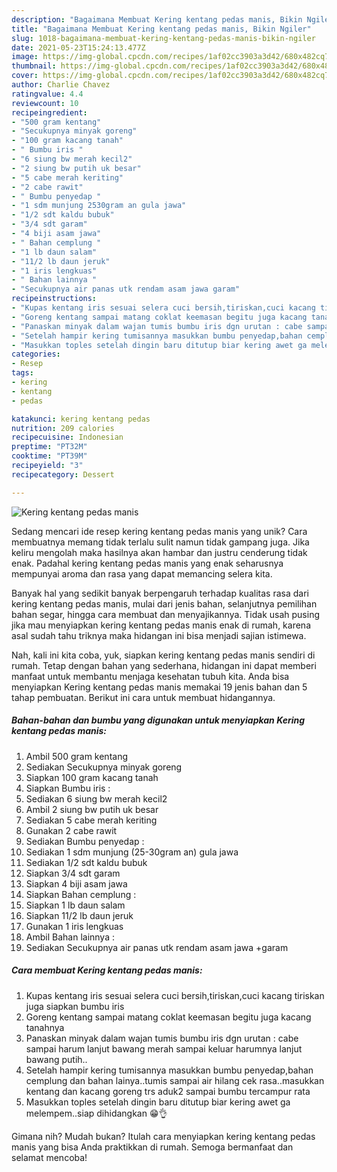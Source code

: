 ```yaml
---
description: "Bagaimana Membuat Kering kentang pedas manis, Bikin Ngiler"
title: "Bagaimana Membuat Kering kentang pedas manis, Bikin Ngiler"
slug: 1018-bagaimana-membuat-kering-kentang-pedas-manis-bikin-ngiler
date: 2021-05-23T15:24:13.477Z
image: https://img-global.cpcdn.com/recipes/1af02cc3903a3d42/680x482cq70/kering-kentang-pedas-manis-foto-resep-utama.jpg
thumbnail: https://img-global.cpcdn.com/recipes/1af02cc3903a3d42/680x482cq70/kering-kentang-pedas-manis-foto-resep-utama.jpg
cover: https://img-global.cpcdn.com/recipes/1af02cc3903a3d42/680x482cq70/kering-kentang-pedas-manis-foto-resep-utama.jpg
author: Charlie Chavez
ratingvalue: 4.4
reviewcount: 10
recipeingredient:
- "500 gram kentang"
- "Secukupnya minyak goreng"
- "100 gram kacang tanah"
- " Bumbu iris "
- "6 siung bw merah kecil2"
- "2 siung bw putih uk besar"
- "5 cabe merah keriting"
- "2 cabe rawit"
- " Bumbu penyedap "
- "1 sdm munjung 2530gram an gula jawa"
- "1/2 sdt kaldu bubuk"
- "3/4 sdt garam"
- "4 biji asam jawa"
- " Bahan cemplung "
- "1 lb daun salam"
- "11/2 lb daun jeruk"
- "1 iris lengkuas"
- " Bahan lainnya "
- "Secukupnya air panas utk rendam asam jawa garam"
recipeinstructions:
- "Kupas kentang iris sesuai selera cuci bersih,tiriskan,cuci kacang tiriskan juga siapkan bumbu iris"
- "Goreng kentang sampai matang coklat keemasan begitu juga kacang tanahnya"
- "Panaskan minyak dalam wajan tumis bumbu iris dgn urutan : cabe sampai harum lanjut bawang merah sampai keluar harumnya lanjut bawang putih.."
- "Setelah hampir kering tumisannya masukkan bumbu penyedap,bahan cemplung dan bahan lainya..tumis sampai air hilang cek rasa..masukkan kentang dan kacang goreng trs aduk2 sampai bumbu tercampur rata"
- "Masukkan toples setelah dingin baru ditutup biar kering awet ga melempem..siap dihidangkan 😁👌"
categories:
- Resep
tags:
- kering
- kentang
- pedas

katakunci: kering kentang pedas 
nutrition: 209 calories
recipecuisine: Indonesian
preptime: "PT32M"
cooktime: "PT39M"
recipeyield: "3"
recipecategory: Dessert

---
```



![Kering kentang pedas manis](https://img-global.cpcdn.com/recipes/1af02cc3903a3d42/680x482cq70/kering-kentang-pedas-manis-foto-resep-utama.jpg)

Sedang mencari ide resep kering kentang pedas manis yang unik? Cara membuatnya memang tidak terlalu sulit namun tidak gampang juga. Jika keliru mengolah maka hasilnya akan hambar dan justru cenderung tidak enak. Padahal kering kentang pedas manis yang enak seharusnya mempunyai aroma dan rasa yang dapat memancing selera kita.

Banyak hal yang sedikit banyak berpengaruh terhadap kualitas rasa dari kering kentang pedas manis, mulai dari jenis bahan, selanjutnya pemilihan bahan segar, hingga cara membuat dan menyajikannya. Tidak usah pusing jika mau menyiapkan kering kentang pedas manis enak di rumah, karena asal sudah tahu triknya maka hidangan ini bisa menjadi sajian istimewa.




Nah, kali ini kita coba, yuk, siapkan kering kentang pedas manis sendiri di rumah. Tetap dengan bahan yang sederhana, hidangan ini dapat memberi manfaat untuk membantu menjaga kesehatan tubuh kita. Anda bisa menyiapkan Kering kentang pedas manis memakai 19 jenis bahan dan 5 tahap pembuatan. Berikut ini cara untuk membuat hidangannya.

<!--inarticleads1-->

##### Bahan-bahan dan bumbu yang digunakan untuk menyiapkan Kering kentang pedas manis:

1. Ambil 500 gram kentang
1. Sediakan Secukupnya minyak goreng
1. Siapkan 100 gram kacang tanah
1. Siapkan  Bumbu iris :
1. Sediakan 6 siung bw merah kecil2
1. Ambil 2 siung bw putih uk besar
1. Sediakan 5 cabe merah keriting
1. Gunakan 2 cabe rawit
1. Sediakan  Bumbu penyedap :
1. Sediakan 1 sdm munjung (25-30gram an) gula jawa
1. Sediakan 1/2 sdt kaldu bubuk
1. Siapkan 3/4 sdt garam
1. Siapkan 4 biji asam jawa
1. Siapkan  Bahan cemplung :
1. Siapkan 1 lb daun salam
1. Siapkan 11/2 lb daun jeruk
1. Gunakan 1 iris lengkuas
1. Ambil  Bahan lainnya :
1. Sediakan Secukupnya air panas utk rendam asam jawa +garam




<!--inarticleads2-->

##### Cara membuat Kering kentang pedas manis:

1. Kupas kentang iris sesuai selera cuci bersih,tiriskan,cuci kacang tiriskan juga siapkan bumbu iris
1. Goreng kentang sampai matang coklat keemasan begitu juga kacang tanahnya
1. Panaskan minyak dalam wajan tumis bumbu iris dgn urutan : cabe sampai harum lanjut bawang merah sampai keluar harumnya lanjut bawang putih..
1. Setelah hampir kering tumisannya masukkan bumbu penyedap,bahan cemplung dan bahan lainya..tumis sampai air hilang cek rasa..masukkan kentang dan kacang goreng trs aduk2 sampai bumbu tercampur rata
1. Masukkan toples setelah dingin baru ditutup biar kering awet ga melempem..siap dihidangkan 😁👌




Gimana nih? Mudah bukan? Itulah cara menyiapkan kering kentang pedas manis yang bisa Anda praktikkan di rumah. Semoga bermanfaat dan selamat mencoba!
